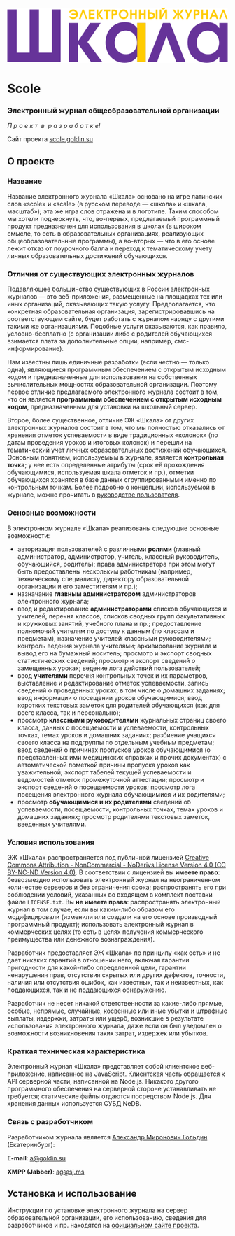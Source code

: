 <p align="center"><img src="www/static/logo.svg"></p>

# Scole
### Электронный журнал общеобразовательной организации

*П р о е к т  в  р а з р а б о т к е!*

Сайт проекта [scole.goldin.su](http://scole.goldin.su/)

## О проекте

### Название

Название электронного журнала «Шкала» основано на игре латинских слов «scole» и «scale» (в русском переводе — «школа» и «шкала, масштаб»); эта же игра слов отражена и в логотипе. Таким способом мы хотели подчеркнуть, что, во-первых, предлагаемый программный продукт предназначен для использования в школах (в широком смысле, то есть в образовательных организациях, реализующих общеобразовательные программы), а во-вторых — что в его основе лежит отказ от поурочного балла и переход к тематическому учету личных образовательных достижений обучающихся.

### Отличия от существующих электронных журналов

Подавляющее большинство существующих в России электронных журналов — это веб-приложения, размещенные на площадках тех или иных организаций, оказывающих такую услугу. Предполагается, что конкретная образовательная организация, зарегистрировавшись на соответствующем сайте, будет работать с журналом наряду с другими такими же организациями. Подобные услуги оказываются, как правило, условно-бесплатно (с организации либо с родителей обучающихся взимается плата за дополнительные опции, например, смс-информирование).

Нам известны лишь единичные разработки (если честно — только одна), являющиеся программным обеспечением с открытым исходным кодом и предназначенные для использования на собственных вычислительных мощностях образовательной организации. Поэтому первое отличие предлагаемого электронного журнала состоит в том, что он является **программным обеспечением с открытым исходным кодом**, предназначенным для установки на школьный сервер.

Второе, более существенное, отличие ЭЖ «Шкала» от других электронных журналов состоит в том, что мы полностью отказались от хранения отметок успеваемости в виде традиционных «колонок» (по датам проведения уроков и итоговых колонок) и перешли на тематический учет личных образовательных достижений обучающихся. Основным понятием, используемым в журнале, является **контрольная точка**; у нее есть определенные атрибуты (срок её прохождения обучающимися, используемая шкала отметок и пр.), отметки обучающихся хранятся в базе данных сгруппированными именно по контрольным точкам. Более подробно о концепции, используемой в журнале, можно прочитать в [руководстве пользователя](http://scole.goldin.su/?manual).

### Основные возможности

В электронном журнале «Шкала» реализованы следующие основные возможности:

* авторизация пользователей с различными **ролями** (главный администратор, администратор, учитель, классный руководитель, обучающийся, родитель); права администратора при этом могут быть предоставлены нескольким работникам (например, техническому специалисту, директору образовательной организации и его заместителям и пр.);
* назначание **главным администратором** администраторов электронного журнала;
* ввод и редактирование **администраторами** списков обучающихся и учителей, перечня классов, списков сводных групп факультативных и кружковых занятий, учебного плана и пр.; предоставление полномочий учителям по доступу к данным (по классам и предметам), назначение учителей классными руководителями; контроль ведения журнала учителями; архивирование журнала и вывод его на бумажный носитель; просмотр и экспорт сводных статистических сведений; просмотр и экспорт сведений о замещенных уроках; ведение лога действий пользователей;
* ввод **учителями** перечня контрольных точек и их параметров, выставление и редактирование отметок успеваемости, запись сведений о проведенных уроках, в том числе о домашних заданиях; ввод информации о посещении уроков обучающимися; ввод коротких текстовых заметок для родителей обучающихся (как для всего класса, так и персонально);
* просмотр **классными руководителями** журнальных страниц своего класса, данных о посещаемости и успеваемости, контрольных точках, темах уроков и домашних заданиях; разбиение учащихся своего класса на подгруппы по отдельным учебным предметам; ввод сведений о причинах пропусков уроков обучающимися (о представленных ими медицинских справках и прочих документах) с автоматической пометкой причины пропуска уроков как уважительной; экспорт табелей текущей успеваемости и ведомостей отметок промежуточной аттестации; просмотр и экспорт сведений о посещаемости уроков; просмотр лога посещения электронного журнала обучающимися и их родителями;
* просмотр **обучающимися и их родителями** сведений об успеваемости, посещаемости, контрольных точках, темах уроков и домашних заданиях; просмотр родителями текстовых заметок, введенных учителями.

### Условия использования

ЭЖ «Шкала» распространяется под публичной лицензией [Creative Commons Attribution - NonCommercial - NoDerivs License Version 4.0 (CC BY-NC-ND Version 4.0)](https://creativecommons.org/licenses/by-nc-nd/4.0/legalcode.ru). В соответствии с лицензией вы **имеете право**: безвозмездно использовать электронный журнал на неограниченном количестве серверов и без ограничения срока; распространять его при соблюдении условий, указанных во входящем в комплект поставки файле `LICENSE.txt`. Вы **не имеете права**: распространять электронный журнал в том случае, если вы каким-либо образом его модифицировали (изменили или создали на его основе производный программный продукт); использовать электронный журнал в коммерческих целях (то есть в целях получения коммерческого преимущества или денежного вознаграждения).

Разработчик предоставляет ЭЖ «Шкала» по принципу «как есть» и не дает никаких гарантий в отношении него, включая гарантии пригодности для какой-либо определенной цели, гарантии ненарушения прав, отсутствия скрытых или других дефектов, точности, наличия или отсутствия ошибок, как известных, так и неизвестных, как поддающихся, так и не поддающихся обнаружению.

Разработчик не несет никакой ответственности за какие-либо прямые, особые, непрямые, случайные, косвенные или иные убытки и штрафные выплаты, издержки, затраты или ущерб, возникшие в результате использования электронного журнала, даже если он был уведомлен о возможности возникновения таких затрат, издержек или убытков.

### Краткая техническая характеристика

Электронный журнал «Шкала» представляет собой клиентское веб-приложение, написанное на JavaScript. Клиентская часть обращается к API серверной части, написанной на Node.js. Никакого другого программного обеспечения на серверной стороне устанавливать не требуется; статические файлы отдаются посредством Node.js. Для хранения данных используется СУБД NeDB.

### Связь с разработчиком

Разработчиком журнала является [Александр Миронович Гольдин](http://goldin.su/) (Екатеринбург):

**E-mail**: a@goldin.su

**XMPP (Jabber)**: [ag@sj.ms](https://inverse.chat/)

## Установка и использование

Инструкции по установке электронного журнала на сервер образовательной организации, его использованию, сведения для разработчиков и пр. находятся на [официальном сайте проекта](http://scole.goldin.su).

